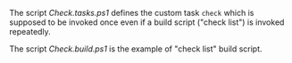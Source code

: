 
The script *Check.tasks.ps1* defines the custom task `check` which is supposed
to be invoked once even if a build script ("check list") is invoked repeatedly.

The script *Check.build.ps1* is the example of "check list" build script.
